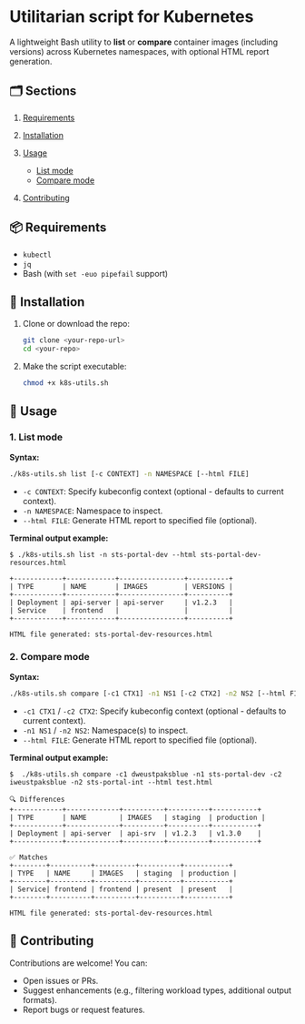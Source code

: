 # Utilitarian script for Kubernetes

A lightweight Bash utility to **list** or **compare** container images (including versions) across Kubernetes namespaces, with optional HTML report generation.

## 🗂️ Sections

1. [Requirements](#requirements)
2. [Installation](#installation)
3. [Usage](#usage)

   - [List mode](#1-list-mode)
   - [Compare mode](#2-compare-mode)

4. [Contributing](#contributing)

## 📦 Requirements

- `kubectl`
- `jq`
- Bash (with `set -euo pipefail` support)

## 🚀 Installation

1. Clone or download the repo:

   ```bash
   git clone <your-repo-url>
   cd <your-repo>
   ```

2. Make the script executable:

   ```bash
   chmod +x k8s-utils.sh
   ```

## 🧭 Usage

### 1. List mode

**Syntax:**

```bash
./k8s-utils.sh list [-c CONTEXT] -n NAMESPACE [--html FILE]
```

- `-c CONTEXT`: Specify kubeconfig context (optional - defaults to current context).
- `-n NAMESPACE`: Namespace to inspect.
- `--html FILE`: Generate HTML report to specified file (optional).

**Terminal output example:**

```console
$ ./k8s-utils.sh list -n sts-portal-dev --html sts-portal-dev-resources.html

+------------+------------+----------------+----------+
| TYPE       | NAME       | IMAGES         | VERSIONS |
+------------+------------+----------------+----------+
| Deployment | api-server | api-server     | v1.2.3   |
| Service    | frontend   |                |          |
+------------+------------+----------------+----------+

HTML file generated: sts-portal-dev-resources.html
```

### 2. Compare mode

**Syntax:**

```bash
./k8s-utils.sh compare [-c1 CTX1] -n1 NS1 [-c2 CTX2] -n2 NS2 [--html FILE]
```

- `-c1 CTX1` / `-c2 CTX2`: Specify kubeconfig context (optional - defaults to current context).
- `-n1 NS1` / `-n2 NS2`: Namespace(s) to inspect.
- `--html FILE`: Generate HTML report to specified file (optional).

**Terminal output example:**

```console
$  ./k8s-utils.sh compare -c1 dweustpaksblue -n1 sts-portal-dev -c2 iweustpaksblue -n2 sts-portal-int --html test.html

🔍 Differences
+------------+-------------+----------+----------+-----------+
| TYPE       | NAME        | IMAGES   | staging  | production |
+------------+-------------+----------+----------+-----------+
| Deployment | api-server  | api-srv  | v1.2.3   | v1.3.0    |
+------------+-------------+----------+----------+-----------+

✅ Matches
+--------+----------+----------+----------+-----------+
| TYPE   | NAME     | IMAGES   | staging  | production |
+--------+----------+----------+----------+-----------+
| Service| frontend | frontend | present  | present   |
+--------+----------+----------+----------+-----------+

HTML file generated: sts-portal-dev-resources.html
```

## 🤝 Contributing

Contributions are welcome! You can:

- Open issues or PRs.
- Suggest enhancements (e.g., filtering workload types, additional output formats).
- Report bugs or request features.
